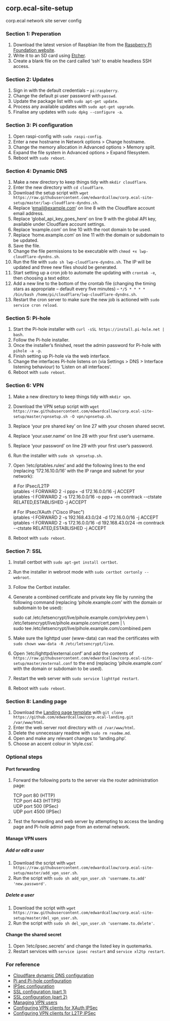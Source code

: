 corp.ecal-site-setup
--
corp.ecal network site server config

### Section 1: Preperation
1. Download the latest version of Raspbian lite from the [Raspberry Pi Foundation website](https://www.raspberrypi.org/downloads/raspbian/).
2. Write it to an SD card using [Etcher](https://www.balena.io/etcher/).
3. Create a blank file on the card called ‘ssh’ to enable headless SSH access.

### Section 2: Updates
1. Sign in with the default credentials – `pi:raspberry`.
2. Change the default pi user password with `passwd`.
3. Update the package list with `sudo apt-get update`.
4. Process any available updates with `sudo apt-get upgrade`.
5. Finalise any updates with `sudo dpkg --configure -a`.

### Section 3: Pi configuration
1. Open raspi-config with `sudo raspi-config`.
2. Enter a new hostname in Network options > Change hostname.
3. Change the memory allocation in Advanced options > Memory split.
4. Expand the file system in Advanced options > Expand filesystem.
5. Reboot with `sudo reboot`.

### Section 4: Dynamic DNS
1. Make a new directory to keep things tidy with `mkdir cloudflare`.
2. Enter the new directory with `cd cloudflare`.
3. Download the setup script with `wget https://raw.githubusercontent.com/edwardcallow/corp.ecal-site-setup/master/lwp-cloudflare-dyndns.sh`.
4. Replace ‘email@example.com’ on line 8 with the Cloudflare account email address.
5. Replace ‘global_api_key_goes_here’ on line 9 with the global API key, available under Cloudflare account settings.
6. Replace ‘example.com’ on line 10 with the root domain to be used.
7. Replace ‘home.example.com’ on line 11 with the domain or subdomain to be updated.
8. Save the file.
9. Change the file permissions to be executable with `chmod +x lwp-cloudflare-dyndns.sh`.
10. Run the file with `sudo sh lwp-cloudflare-dyndns.sh`. The IP will be updated and three new files should be generated.
11. Start setting up a cron job to automate the updating with `crontab -e`, then choosing a text editor.
12. Add a new line to the bottom of the crontab file (changing the timing stars as appropriate – default every five minutes) – `*/5 * * * * /bin/bash /home/pi/cloudflare/lwp-cloudflare-dyndns.sh`.
13. Restart the cron server to make sure the new job is actioned with `sudo service cron reload`.

### Section 5: Pi-hole
1. Start the Pi-hole installer with `curl -sSL https://install.pi-hole.net | bash`.
2. Follow the Pi-hole installer.
3. Once the installer’s finished, reset the admin password for Pi-hole with `pihole -a -p`.
4. Finish setting up Pi-hole via the web interface.
5. Change the interfaces Pi-hole listens on (via Settings > DNS > Interface listening behaviour) to ‘Listen on all interfaces’.
6. Reboot with `sudo reboot`.

### Section 6: VPN
1. Make a new directory to keep things tidy with `mkdir vpn`.
2. Download the VPN setup script with `wget https://raw.githubusercontent.com/edwardcallow/corp.ecal-site-setup/master/vpnsetup.sh -O vpn/vpnsetup.sh`.
3. Replace ‘your pre shared key’ on line 27 with your chosen shared secret. 
4. Replace ‘your.user.name’ on line 28 with your first user’s username.
5. Replace ‘your password’ on line 29 with your first user’s password.
6. Run the installer with `sudo sh vpnsetup.sh`.
7. Open ‘/etc/iptables.rules’ and add the following lines to the end (replacing ‘172.16.10.0/16’ with the IP range and subnet for your network):

	\# For IPsec/L2TP  
	iptables -I FORWARD 2 -i ppp+ -d 172.16.0.0/16 -j ACCEPT  
	iptables -I FORWARD 2 -s 172.16.0.0/16 -o ppp+ -m conntrack --ctstate RELATED,ESTABLISHED -j ACCEPT  
	
	\# For IPsec/XAuth ("Cisco IPsec")  
	iptables -I FORWARD 2 -s 192.168.43.0/24 -d 172.16.0.0/16 -j ACCEPT  
	iptables -I FORWARD 2 -s 172.16.0.0/16 -d 192.168.43.0/24 -m conntrack --ctstate RELATED,ESTABLISHED -j ACCEPT  

7. Reboot with `sudo reboot`.

### Section 7: SSL
1. Install certbot with `sudo apt-get install certbot`.
2. Run the installer in webroot mode with `sudo certbot certonly --webroot`.
3. Follow the Certbot installer.
4. Generate a combined certificate and private key file by running the following command (replacing ‘pihole.example.com’ with the domain or subdomain to be used):

	sudo cat /etc/letsencrypt/live/pihole.example.com/privkey.pem \  
	/etc/letsencrypt/live/pihole.example.com/cert.pem | \  
	sudo tee /etc/letsencrypt/live/pihole.example.com/combined.pem

5. Make sure the lighttpd user (www-data) can read the certificates with `sudo chown www-data -R /etc/letsencrypt/live`.
6. Open ‘/etc/lighttpd/external.conf’ and add the contents of `https://raw.githubusercontent.com/edwardcallow/corp.ecal-site-setup/master/external.conf` to the end (replacing ‘pihole.example.com’ with the domain or subdomain to be used).
7. Restart the web server with `sudo service lighttpd restart`.
8. Reboot with `sudo reboot`.

### Section 8: Landing page
1. Download the [Landing page template](https://github.com/edwardcallow/corp.ecal-landing) with `git clone https://github.com/edwardcallow/corp.ecal-landing.git /var/www/html`.
2. Enter the web server root directory with `cd /var/www/html`.
3. Delete the unnecessary readme with `sudo rm readme.md`.
4. Open and make any relevant changes to ‘landing.php’.
5. Choose an accent colour in ‘style.css’.

### Optional steps

#### Port forwarding
1. Forward the following ports to the server via the router administration page:

	TCP port 80 (HTTP)  
	TCP port 443 (HTTPS)  
	UDP port 500 (IPSec)  
	UDP port 4500 (IPSec)  

2. Test the forwarding and web server by attempting to access the landing page and Pi-hole admin page from an external network.

#### Manage VPN users

##### Add or edit a user
1. Download the script with `wget https://raw.githubusercontent.com/edwardcallow/corp.ecal-site-setup/master/add_vpn_user.sh`.
2. Run the script with `sudo sh add_vpn_user.sh 'username.to.add' 'new.password'`.

##### Delete a user
1. Download the script with `wget https://raw.githubusercontent.com/edwardcallow/corp.ecal-site-setup/master/del_vpn_user.sh`.
2. Run the script with `sudo sh del_vpn_user.sh 'username.to.delete'`.

#### Change the shared secret
1. Open ‘/etc/ipsec.secrets’ and change the listed key in quotemarks.
2. Restart services with `service ipsec restart` and `service xl2tp restart`.

### For reference
- [Cloudflare dynamic DNS configuration](https://letswp.io/cloudflare-as-dynamic-dns-raspberry-pi/)
- [Pi and Pi-hole configuration](https://gist.github.com/bnutz/89eabf55335869444b61060e18cea4e5)
- [IPSec configuration](https://github.com/hwdsl2/setup-ipsec-vpn)
- [SSL configuration (part 1)](https://certbot.eff.org/lets-encrypt/debianbuster-other)
- [SSL configuration (part 2)](https://discourse.pi-hole.net/t/enabling-https-for-your-pi-hole-web-interface/5771)
- [Managing VPN users](https://github.com/hwdsl2/setup-ipsec-vpn/blob/master/docs/manage-users.md)
- [Configuring VPN clients for XAuth IPSec](https://github.com/hwdsl2/setup-ipsec-vpn/blob/master/docs/clients-xauth.md)
- [Configuring VPN clients for L2TP IPSec](https://github.com/hwdsl2/setup-ipsec-vpn/blob/master/docs/clients.md)